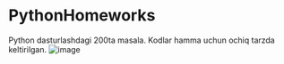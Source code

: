# PythonHomeworks
Python dasturlashdagi 200ta masala.
Kodlar hamma uchun ochiq tarzda keltirilgan.
![image](https://github.com/user-attachments/assets/644de73d-bc57-4044-951f-1fadd032c665)

